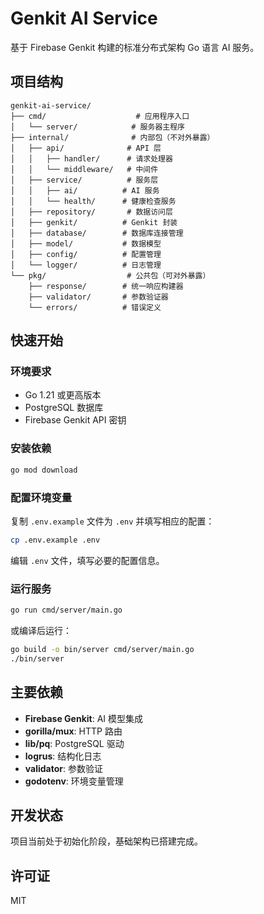 # Genkit AI Service

基于 Firebase Genkit 构建的标准分布式架构 Go 语言 AI 服务。

## 项目结构

```
genkit-ai-service/
├── cmd/                    # 应用程序入口
│   └── server/            # 服务器主程序
├── internal/              # 内部包（不对外暴露）
│   ├── api/              # API 层
│   │   ├── handler/      # 请求处理器
│   │   └── middleware/   # 中间件
│   ├── service/          # 服务层
│   │   ├── ai/          # AI 服务
│   │   └── health/      # 健康检查服务
│   ├── repository/       # 数据访问层
│   ├── genkit/          # Genkit 封装
│   ├── database/        # 数据库连接管理
│   ├── model/           # 数据模型
│   ├── config/          # 配置管理
│   └── logger/          # 日志管理
└── pkg/                  # 公共包（可对外暴露）
    ├── response/        # 统一响应构建器
    ├── validator/       # 参数验证器
    └── errors/          # 错误定义
```

## 快速开始

### 环境要求

- Go 1.21 或更高版本
- PostgreSQL 数据库
- Firebase Genkit API 密钥

### 安装依赖

```bash
go mod download
```

### 配置环境变量

复制 `.env.example` 文件为 `.env` 并填写相应的配置：

```bash
cp .env.example .env
```

编辑 `.env` 文件，填写必要的配置信息。

### 运行服务

```bash
go run cmd/server/main.go
```

或编译后运行：

```bash
go build -o bin/server cmd/server/main.go
./bin/server
```

## 主要依赖

- **Firebase Genkit**: AI 模型集成
- **gorilla/mux**: HTTP 路由
- **lib/pq**: PostgreSQL 驱动
- **logrus**: 结构化日志
- **validator**: 参数验证
- **godotenv**: 环境变量管理

## 开发状态

项目当前处于初始化阶段，基础架构已搭建完成。

## 许可证

MIT
